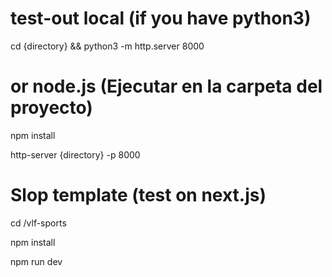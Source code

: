 
# test-out local (if you have python3)

cd {directory} && python3 -m http.server 8000


# or node.js (Ejecutar en la carpeta del proyecto)

npm install

http-server {directory} -p 8000


# Slop template (test on next.js)

cd /vlf-sports

npm install

npm run dev


